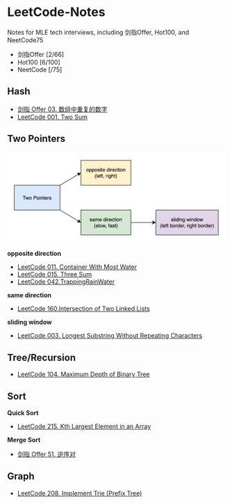 # LeetCode-Notes
Notes for MLE tech interviews, including 剑指Offer, Hot100, and NeetCode75

* 剑指Offer [2/66]
* Hot100 [6/100]
* NeetCode [/75]

## Hash
* [剑指 Offer 03. 数组中重复的数字](剑指Offer/剑指Offer03.数组中重复的数字.md)
* [LeetCode 001. Two Sum](Hot100/LeetCode001.TwoSum.md)

## Two Pointers
![alt text](img/twopointers.png)

**opposite direction**
* [LeetCode 011. Container With Most Water](Hot100/LeetCode011.ContainerWithMostWater.md)
* [LeetCode 015. Three Sum](Hot100/LeetCode015.ThreeSum.md)
* [LeetCode 042.TrappingRainWater](Hot100/LeetCode042.TrappingRainWater.md)

**same direction**
* [LeetCode 160.Intersection of Two Linked Lists](Hot100/LeetCode160.IntersectionofTwoLinkedLists.md)

**sliding window**
* [LeetCode 003. Longest Substring Without Repeating Characters](Hot100/LeetCode003.LongestSubstringWithoutRepeatingCharacters.md)

## Tree/Recursion
* [LeetCode 104. Maximum Depth of Binary Tree](Hot100/LeetCode104.MaximumDepthofBinaryTree.md)

## Sort
**Quick Sort**
* [LeetCode 215. Kth Largest Element in an Array](Hot100/LeetCode215.KthLargestElementinanArray.md)

**Merge Sort**
* [剑指 Offer 51. 逆序对](剑指Offer/剑指Offer51.逆序对.md)

## Graph
* [LeetCode 208. Implement Trie (Prefix Tree)](Hot100/LeetCode208.ImplementTrie.md)